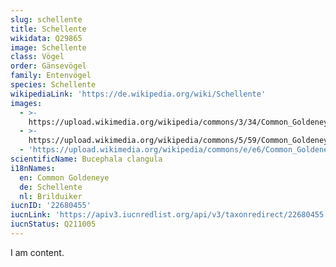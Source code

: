 ```yaml
---
slug: schellente
title: Schellente
wikidata: Q29865
image: Schellente
class: Vögel
order: Gänsevögel
family: Entenvögel
species: Schellente
wikipediaLink: 'https://de.wikipedia.org/wiki/Schellente'
images:
  - >-
    https://upload.wikimedia.org/wikipedia/commons/3/34/Common_Goldeneye_(Bucephala_clangula).jpg
  - >-
    https://upload.wikimedia.org/wikipedia/commons/5/59/Common_Goldeneye_(Bucephala_clangula)-_female.jpg
  - 'https://upload.wikimedia.org/wikipedia/commons/e/e6/Common_Goldeneye.jpg'
scientificName: Bucephala clangula
i18nNames:
  en: Common Goldeneye
  de: Schellente
  nl: Brilduiker
iucnID: '22680455'
iucnLink: 'https://apiv3.iucnredlist.org/api/v3/taxonredirect/22680455'
iucnStatus: Q211005
---
```


I am content.
